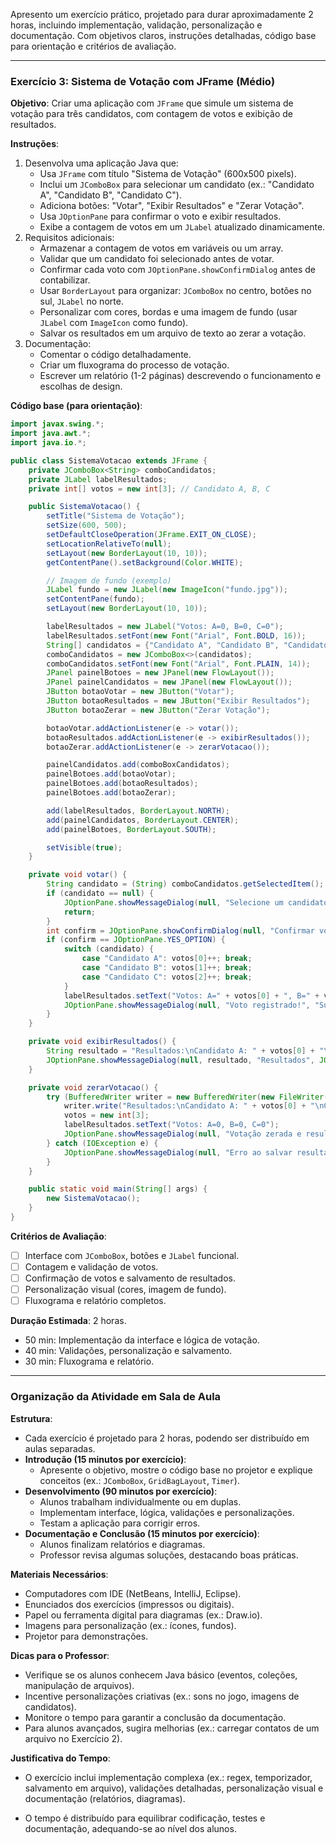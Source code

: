 Apresento um exercício prático, projetado para durar aproximadamente 2 horas, incluindo implementação, validação, personalização e documentação. Com objetivos claros, instruções detalhadas, código base para orientação e critérios de avaliação.

---

### **Exercício 3: Sistema de Votação com JFrame (Médio)**

**Objetivo**: Criar uma aplicação com `JFrame` que simule um sistema de votação para três candidatos, com contagem de votos e exibição de resultados.

**Instruções**:
1. Desenvolva uma aplicação Java que:
   - Usa `JFrame` com título "Sistema de Votação" (600x500 pixels).
   - Inclui um `JComboBox` para selecionar um candidato (ex.: "Candidato A", "Candidato B", "Candidato C").
   - Adiciona botões: "Votar", "Exibir Resultados" e "Zerar Votação".
   - Usa `JOptionPane` para confirmar o voto e exibir resultados.
   - Exibe a contagem de votos em um `JLabel` atualizado dinamicamente.
2. Requisitos adicionais:
   - Armazenar a contagem de votos em variáveis ou um array.
   - Validar que um candidato foi selecionado antes de votar.
   - Confirmar cada voto com `JOptionPane.showConfirmDialog` antes de contabilizar.
   - Usar `BorderLayout` para organizar: `JComboBox` no centro, botões no sul, `JLabel` no norte.
   - Personalizar com cores, bordas e uma imagem de fundo (usar `JLabel` com `ImageIcon` como fundo).
   - Salvar os resultados em um arquivo de texto ao zerar a votação.
3. Documentação:
   - Comentar o código detalhadamente.
   - Criar um fluxograma do processo de votação.
   - Escrever um relatório (1-2 páginas) descrevendo o funcionamento e escolhas de design.

**Código base (para orientação)**:
```java
import javax.swing.*;
import java.awt.*;
import java.io.*;

public class SistemaVotacao extends JFrame {
    private JComboBox<String> comboCandidatos;
    private JLabel labelResultados;
    private int[] votos = new int[3]; // Candidato A, B, C

    public SistemaVotacao() {
        setTitle("Sistema de Votação");
        setSize(600, 500);
        setDefaultCloseOperation(JFrame.EXIT_ON_CLOSE);
        setLocationRelativeTo(null);
        setLayout(new BorderLayout(10, 10));
        getContentPane().setBackground(Color.WHITE);

        // Imagem de fundo (exemplo)
        JLabel fundo = new JLabel(new ImageIcon("fundo.jpg"));
        setContentPane(fundo);
        setLayout(new BorderLayout(10, 10));

        labelResultados = new JLabel("Votos: A=0, B=0, C=0");
        labelResultados.setFont(new Font("Arial", Font.BOLD, 16));
        String[] candidatos = {"Candidato A", "Candidato B", "Candidato C"};
        comboCandidatos = new JComboBox<>(candidatos);
        comboCandidatos.setFont(new Font("Arial", Font.PLAIN, 14));
        JPanel painelBotoes = new JPanel(new FlowLayout());
        JPanel painelCandidatos = new JPanel(new FlowLayout());
        JButton botaoVotar = new JButton("Votar");
        JButton botaoResultados = new JButton("Exibir Resultados");
        JButton botaoZerar = new JButton("Zerar Votação");

        botaoVotar.addActionListener(e -> votar());
        botaoResultados.addActionListener(e -> exibirResultados());
        botaoZerar.addActionListener(e -> zerarVotacao());

        painelCandidatos.add(comboBoxCandidatos);
        painelBotoes.add(botaoVotar);
        painelBotoes.add(botaoResultados);
        painelBotoes.add(botaoZerar);

        add(labelResultados, BorderLayout.NORTH);
        add(painelCandidatos, BorderLayout.CENTER);
        add(painelBotoes, BorderLayout.SOUTH);

        setVisible(true);
    }

    private void votar() {
        String candidato = (String) comboCandidatos.getSelectedItem();
        if (candidato == null) {
            JOptionPane.showMessageDialog(null, "Selecione um candidato!", "Erro", JOptionPane.ERROR_MESSAGE);
            return;
        }
        int confirm = JOptionPane.showConfirmDialog(null, "Confirmar voto em " + candidato + "?", "Confirmação", JOptionPane.YES_NO_OPTION);
        if (confirm == JOptionPane.YES_OPTION) {
            switch (candidato) {
                case "Candidato A": votos[0]++; break;
                case "Candidato B": votos[1]++; break;
                case "Candidato C": votos[2]++; break;
            }
            labelResultados.setText("Votos: A=" + votos[0] + ", B=" + votos[1] + ", C=" + votos[2]);
            JOptionPane.showMessageDialog(null, "Voto registrado!", "Sucesso", JOptionPane.INFORMATION_MESSAGE);
        }
    }

    private void exibirResultados() {
        String resultado = "Resultados:\nCandidato A: " + votos[0] + "\nCandidato B: " + votos[1] + "\nCandidato C: " + votos[2];
        JOptionPane.showMessageDialog(null, resultado, "Resultados", JOptionPane.INFORMATION_MESSAGE);
    }

    private void zerarVotacao() {
        try (BufferedWriter writer = new BufferedWriter(new FileWriter("resultados_votacao.txt"))) {
            writer.write("Resultados:\nCandidato A: " + votos[0] + "\nCandidato B: " + votos[1] + "\nCandidato C: " + votos[2]);
            votos = new int[3];
            labelResultados.setText("Votos: A=0, B=0, C=0");
            JOptionPane.showMessageDialog(null, "Votação zerada e resultados salvos!", "Sucesso", JOptionPane.INFORMATION_MESSAGE);
        } catch (IOException e) {
            JOptionPane.showMessageDialog(null, "Erro ao salvar resultados!", "Erro", JOptionPane.ERROR_MESSAGE);
        }
    }

    public static void main(String[] args) {
        new SistemaVotacao();
    }
}
```

**Critérios de Avaliação**:
- [ ] Interface com `JComboBox`, botões e `JLabel` funcional.
- [ ] Contagem e validação de votos.
- [ ] Confirmação de votos e salvamento de resultados.
- [ ] Personalização visual (cores, imagem de fundo).
- [ ] Fluxograma e relatório completos.

**Duração Estimada**: 2 horas.
- 50 min: Implementação da interface e lógica de votação.
- 40 min: Validações, personalização e salvamento.
- 30 min: Fluxograma e relatório.

---

### **Organização da Atividade em Sala de Aula**

**Estrutura**:
- Cada exercício é projetado para 2 horas, podendo ser distribuído em aulas separadas.
- **Introdução (15 minutos por exercício)**:
  - Apresente o objetivo, mostre o código base no projetor e explique conceitos (ex.: `JComboBox`, `GridBagLayout`, `Timer`).
- **Desenvolvimento (90 minutos por exercício)**:
  - Alunos trabalham individualmente ou em duplas.
  - Implementam interface, lógica, validações e personalizações.
  - Testam a aplicação para corrigir erros.
- **Documentação e Conclusão (15 minutos por exercício)**:
  - Alunos finalizam relatórios e diagramas.
  - Professor revisa algumas soluções, destacando boas práticas.

**Materiais Necessários**:
- Computadores com IDE (NetBeans, IntelliJ, Eclipse).
- Enunciados dos exercícios (impressos ou digitais).
- Papel ou ferramenta digital para diagramas (ex.: Draw.io).
- Imagens para personalização (ex.: ícones, fundos).
- Projetor para demonstrações.

**Dicas para o Professor**:
- Verifique se os alunos conhecem Java básico (eventos, coleções, manipulação de arquivos).
- Incentive personalizações criativas (ex.: sons no jogo, imagens de candidatos).
- Monitore o tempo para garantir a conclusão da documentação.
- Para alunos avançados, sugira melhorias (ex.: carregar contatos de um arquivo no Exercício 2).

**Justificativa do Tempo**:
- O exercício inclui implementação complexa (ex.: regex, temporizador, salvamento em arquivo), validações detalhadas, personalização visual e documentação (relatórios, diagramas).

- O tempo é distribuído para equilibrar codificação, testes e documentação, adequando-se ao nível dos alunos.
